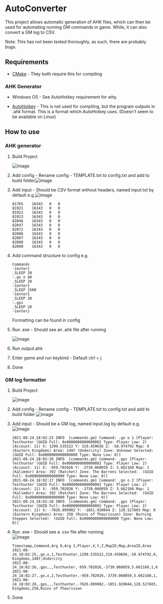 # AutoConverter
This project allows automatic generation of AHK files, which can then be used for automating running GM commands in game. While, it can also convert a GM log to CSV.

Note: This has not been tested thoroughly, as such, there are probably bugs.

## Requirements
* [CMake](https://cmake.org/) - They both require this for compiling

### AHK Generator
* Windows OS - See AutoHotkey requirement for why.

* [AutoHotkey](https://www.autohotkey.com/) - This is not used for compiling, but the program outputs in .ahk format. This is a format which AutoHotkey uses. (Doesn't seem to be available on Linux)

## How to use
### AHK generator
1. Build Project

   ![image](https://user-images.githubusercontent.com/53914190/130573257-4e21888c-5c6e-4455-afd0-c99f038645a2.png)

2. Add config - Rename config - TEMPLATE.txt to config.txt and add to build folder![image](https://user-images.githubusercontent.com/53914190/130573328-00a68505-57b5-4267-8d02-8c84353af42c.png)

3. Add input - Should be CSV format without headers, named input.txt by default e.g.![image](https://user-images.githubusercontent.com/53914190/130573360-5a964382-31f8-4b4e-83c7-41a5c8adb733.png)

   ```
   81765	16343	0	0
   81921	16343	0	0
   81922	16343	0	0
   81923	16343	0	0
   82046	16343	0	0
   82047	16343	0	0
   82072	16343	0	0
   82086	16343	0	0
   82087	16343	0	0
   82088	16343	0	0
   82090	16343	0	0
   ```

4. Add command structure to config e.g.

   ```
   Commands
   -{enter}
   _SLEEP 20
   -.go o $0
   _SLEEP 20
   -{enter}
   _SLEEP 1500
   -{enter}
   _SLEEP 20
   -.gps
   _SLEEP 20
   -{enter}
   ```

   Formatting can be found in config

5. Run .exe - Should see an .ahk file after running

   ![image](https://user-images.githubusercontent.com/53914190/130573391-f9083c86-40c1-4df6-a10b-77ac35de2acb.png)

6. Run output.ahk

7. Enter game and run keybind - Default ctrl + j

8. Done

### GM log formatter
1. Build Project

   ![image](https://user-images.githubusercontent.com/53914190/130573257-4e21888c-5c6e-4455-afd0-c99f038645a2.png)

2. Add config - Rename config - TEMPLATE.txt to config.txt and add to build folder ![image](https://user-images.githubusercontent.com/53914190/130573328-00a68505-57b5-4267-8d02-8c84353af42c.png)
3. Add input - Should be a GM log, named input.log by default e.g.                 
   ![image](https://user-images.githubusercontent.com/53914190/130573360-5a964382-31f8-4b4e-83c7-41a5c8adb733.png)

   ```
   2021-08-24_18:02:25 INFO  [commands.gm] Command: .go o 1 [Player: Testhunter (GUID Full: 0x0000000000000002 Type: Player Low: 2) (Account: 11) X: 1299.535522 Y: 319.459656 Z: -58.974792 Map: 0 (Eastern Kingdoms) Area: 1497 (Undercity) Zone: Unknown Selected:  (GUID Full: 0x0000000000000000 Type: None Low: 0)]
   2021-08-24_18:02:26 INFO  [commands.gm] Command: .gps [Player: Testhunter (GUID Full: 0x0000000000000002 Type: Player Low: 2) (Account: 11) X: -959.702026 Y: -3739.060059 Z: 5.662160 Map: 1 (Kalimdor) Area: 392 (Ratchet) Zone: The Barrens Selected:  (GUID Full: 0x0000000000000000 Type: None Low: 0)]
   2021-08-24_18:02:27 INFO  [commands.gm] Command: .go o 2 [Player: Testhunter (GUID Full: 0x0000000000000002 Type: Player Low: 2) (Account: 11) X: -959.702026 Y: -3739.060059 Z: 5.662160 Map: 1 (Kalimdor) Area: 392 (Ratchet) Zone: The Barrens Selected:  (GUID Full: 0x0000000000000000 Type: None Low: 0)]
   2021-08-24_18:02:28 INFO  [commands.gm] Command: .gps [Player: Testhunter (GUID Full: 0x0000000000000002 Type: Player Low: 2) (Account: 11) X: -7826.899902 Y: -1851.920044 Z: 128.527603 Map: 0 (Eastern Kingdoms) Area: 250 (Ruins of Thaurissan) Zone: Burning Steppes Selected:  (GUID Full: 0x0000000000000000 Type: None Low: 0)]
   ```
4. Run .exe - Should see a .csv file after running   
   ![image](https://user-images.githubusercontent.com/53914190/130686255-1f5b2a50-03f4-4490-bb00-be87df6e9f5b.png)
   ``` csv
   Timestamp,Command,Arg 0,Arg 1,Player,X,Y,Z,MapID,Map,AreaID,Area
   2021-08-24_18:02:25,.go,o,1,Testhunter,1299.535522,319.459656,-58.974792,0,Eastern Kingdoms,1497,Undercity
   2021-08-24_18:02:26,.gps,,,Testhunter,-959.702026,-3739.060059,5.662160,1,Kalimdor,392,Ratchet
   2021-08-24_18:02:27,.go,o,2,Testhunter,-959.702026,-3739.060059,5.662160,1,Kalimdor,392,Ratchet
   2021-08-24_18:02:28,.gps,,,Testhunter,-7826.899902,-1851.920044,128.527603,0,Eastern Kingdoms,250,Ruins of Thaurissan

   ```

5. Done
